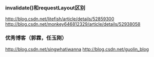 ### invalidate()和requestLayout区别
http://blog.csdn.net/litefish/article/details/52859300
http://blog.csdn.net/monkey646812329/article/details/52938058

### 优秀博客（郭霖，任玉刚）
http://blog.csdn.net/singwhatiwanna
http://blog.csdn.net/guolin_blog
